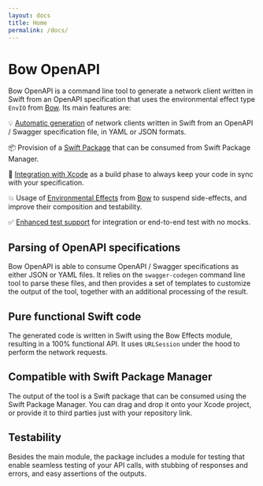 ```yaml
---
layout: docs
title: Home
permalink: /docs/
---
```


# Bow OpenAPI

Bow OpenAPI is a command line tool to generate a network client written in Swift from an OpenAPI specification that uses the environmental effect type `EnvIO` from [Bow](https://bow-swift.io/). Its main features are:

💡 [Automatic generation](https://openapi.bow-swift.io/docs/generation-examples/basic-generation/) of network clients written in Swift from an OpenAPI / Swagger specification file, in YAML or JSON formats.

📦 Provision of a [Swift Package](https://openapi.bow-swift.io/docs/consuming-generated-code/adding-the-module-to-your-project/) that can be consumed from Swift Package Manager.

🔨 [Integration with Xcode](https://openapi.bow-swift.io/docs/quick-start/integration-in-xcode/) as a build phase to always keep your code in sync with your specification.

💥 Usage of [Environmental Effects](https://openapi.bow-swift.io/docs/consuming-generated-code/running-a-network-request/) from [Bow](https://bow-swift.io) to suspend side-effects, and improve their composition and testability.

✅ [Enhanced test support](https://openapi.bow-swift.io/docs/consuming-generated-code/testing-your-network-calls/) for integration or end-to-end test with no mocks.

## Parsing of OpenAPI specifications

Bow OpenAPI is able to consume OpenAPI / Swagger specifications as either JSON or YAML files. It relies on the `swagger-codegen` command line tool to parse these files, and then provides a set of templates to customize the output of the tool, together with an additional processing of the result.

## Pure functional Swift code

The generated code is written in Swift using the Bow Effects module, resulting in a 100% functional API. It uses `URLSession` under the hood to perform the network requests.

## Compatible with Swift Package Manager

The output of the tool is a Swift package that can be consumed using the Swift Package Manager. You can drag and drop it onto your Xcode project, or provide it to third parties just with your repository link.

## Testability

Besides the main module, the package includes a module for testing that enable seamless testing of your API calls, with stubbing of responses and errors, and easy assertions of the outputs. 
